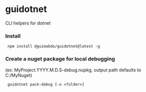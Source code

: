 # guidotnet
CLI helpers for dotnet

### Install
```
 npm install @guimabdo/guidotnet@latest -g
```

### Create a nuget package for local debugging 
(ex: MyProject.YYYY.M.D.S-debug.nupkg, output path defaults to C:/MyNuget)
```
 guidotnet pack-debug [-o <folder>]
```
